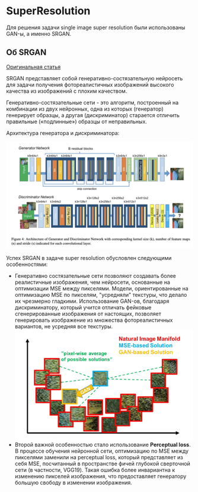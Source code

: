 # SuperResolution

Для решения задачи single image super resolution были использованы GAN-ы, а именно SRGAN. 

## Об SRGAN

[Оригинальная статья](https://arxiv.org/pdf/1609.04802.pdf)

SRGAN представляет собой генеративно-состязательную нейросеть для задачи получения фотореалистичных изображений высокого качества из изображений с плохим качеством. 

Генеративно-состязательные сети - это алгоритм, построенный на комбинации из двух нейронных, одна из которых (генератор) генерирует образцы, а другая (дискриминатор) старается отличить правильные («подлинные») образцы от неправильных.

Архитектура генератора и дискриминатора:

![SRGAN structure](images/srgan_architecture.png)

Успех SRGAN в задаче super resolution обусловлен следующими особенностями:

- Генеративно состязательные сети позволяют создавать более реалистичные изображения, чем нейросети, основанные на оптимизации MSE между пикселями. Модели, ориентированные на оптимизацию MSE по пикселям, "усредняли" текстуры, что делало их чрезмерно гладкими.  Использование GAN-ов, благодаря дискриминатору, который учится отличать фейковые сгенерированные изображения от настоящих, позволяет генерировать изображение из множества фотореалистичных вариантов, не усредняя все текстуры. ![Alt Распределение возможных фотореалистичных изображений](images/natural_manifold.png)
- Второй важной особенностью стало использование **Perceptual loss**.  В процессе обучения нейронной сети, оптимизацию по MSE между пикселями заменили на perceptual loss, который представляет из себя MSE, посчитанный в пространстве фичей глубокой сверточной сети (в частности, VGG19). Такая ошибка более инвариантна к изменению пикселей изображения, что предоставляет генератору большую свободу в изменении изображения.
